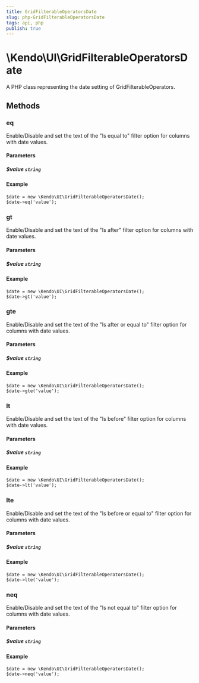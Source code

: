 ```yaml
---
title: GridFilterableOperatorsDate
slug: php-GridFilterableOperatorsDate
tags: api, php
publish: true
---
```


# \Kendo\UI\GridFilterableOperatorsDate

A PHP class representing the date setting of GridFilterableOperators.


## Methods

### eq
Enable/Disable and set the text of the "Is equal to" filter option for columns with date values.
#### Parameters

##### $value `string`



#### Example 
    $date = new \Kendo\UI\GridFilterableOperatorsDate();
    $date->eq('value');

### gt
Enable/Disable and set the text of the "Is after" filter option for columns with date values.
#### Parameters

##### $value `string`



#### Example 
    $date = new \Kendo\UI\GridFilterableOperatorsDate();
    $date->gt('value');

### gte
Enable/Disable and set the text of the "Is after or equal to" filter option for columns with date values.
#### Parameters

##### $value `string`



#### Example 
    $date = new \Kendo\UI\GridFilterableOperatorsDate();
    $date->gte('value');

### lt
Enable/Disable and set the text of the "Is before" filter option for columns with date values.
#### Parameters

##### $value `string`



#### Example 
    $date = new \Kendo\UI\GridFilterableOperatorsDate();
    $date->lt('value');

### lte
Enable/Disable and set the text of the "Is before or equal to" filter option for columns with date values.
#### Parameters

##### $value `string`



#### Example 
    $date = new \Kendo\UI\GridFilterableOperatorsDate();
    $date->lte('value');

### neq
Enable/Disable and set the text of the "Is not equal to" filter option for columns with date values.
#### Parameters

##### $value `string`



#### Example 
    $date = new \Kendo\UI\GridFilterableOperatorsDate();
    $date->neq('value');

